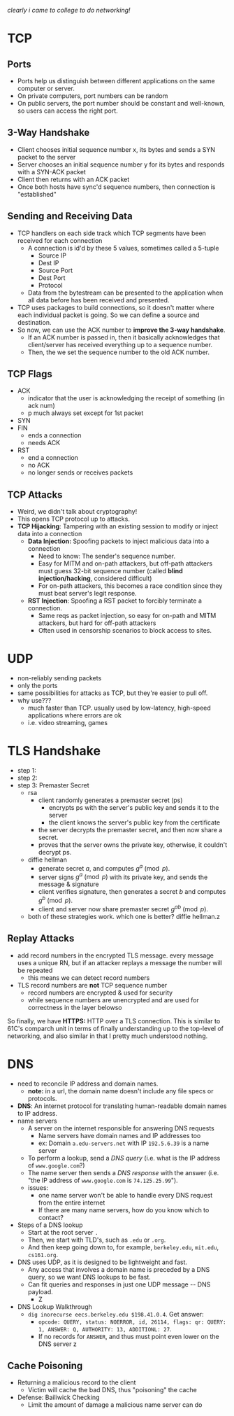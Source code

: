 *clearly i came to college to do networking!*
# TCP
## Ports
* Ports help us distinguish between different applications on the same computer or server.
* On private computers, port numbers can be random
* On public servers, the port number should be constant and well-known, so users can access the right port.
## 3-Way Handshake
* Client chooses initial sequence number x, its bytes and sends a SYN packet to the server
* Server chooses an initial sequence number y for its bytes and responds with a SYN-ACK packet
* Client then returns with an ACK packet
* Once both hosts have sync'd sequence numbers, then connection is "established"

## Sending and Receiving Data
* TCP handlers on each side track which TCP segments have been received for each connection
	* A connection is id'd by these 5 values, sometimes called a 5-tuple
		* Source IP
		* Dest IP
		* Source Port
		* Dest Port
		* Protocol
	* Data from the bytestream can be presented to the application when all data before has been received and presented.
* TCP uses packages to build connections, so it doesn't matter where each individual packet is going. So we can define a source and destination.
* So now, we can use the ACK number to **improve the 3-way handshake**.
	* If an ACK number is passed in, then it basically acknowledges that client/server has received everything up to a sequence number.
	* Then, the we set the sequence number to the old ACK number.
## TCP Flags
* ACK
	* indicator that the user is acknowledging the receipt of something (in ack num)
	* p much always set except for 1st packet
* SYN
* FIN
	* ends a connection
	* needs ACK
* RST
	* end a connection
	* no ACK
	* no longer sends or receives packets
## TCP Attacks
* Weird, we didn't talk about cryptography!
* This opens TCP protocol up to attacks.
* **TCP Hijacking**: Tampering with an existing session to modify or inject data into a connection
	* **Data Injection:** Spoofing packets to inject malicious data into a connection
		* Need to know: The sender's sequence number.
		* Easy for MITM and on-path attackers, but off-path attackers must guess 32-bit sequence number (called **blind injection/hacking**, considered difficult)
		* For on-path attackers, this becomes a race condition since they must beat server's legit response.
	* **RST Injection**: Spoofing a RST packet to forcibly terminate a connection.
		* Same reqs as packet injection, so easy for on-path and MITM attackers, but hard for off-path attackers
		* Often used in censorship scenarios to block access to sites.
# UDP
* non-reliably sending packets
* only the ports
* same possibilities for attacks as TCP, but they're easier to pull off.
* why use???
	* much faster than TCP. usually used by low-latency, high-speed applications where errors are ok
	* i.e. video streaming, games

# TLS Handshake

* step 1:
* step 2:
* step 3: Premaster Secret
	* rsa
		* client randomly generates a premaster secret (ps)
			* encrypts ps with the server's public key and sends it to the server
			* the client knows the server's public key from the certificate
		* the server decrypts the premaster secret, and then now share a secret.
		* proves that the server owns the private key, otherwise, it couldn't decrypt ps.
	* diffie hellman
		* generate secret $a$, and computes $g^a \pmod p$. 
		* server signs $g^a \pmod p$ with its private key, and sends the message & signature
		* client verifies signature, then generates a secret $b$ and computes $g^b \pmod p$.
		* client and server now share premaster secret $g^{ab} \pmod p$.
	* both of these strategies work. which one is better? diffie hellman.z
## Replay Attacks
* add record numbers in the encrypted TLS message. every message uses a unique RN, but if an attacker replays a message the number will be repeated
	* this means we can detect record numbers
* TLS record numbers are **not** TCP sequence number
	* record numbers are encrypted & used for security
	* while sequence numbers are unencrypted and are used for correctness in the layer belowso

So finally, we have **HTTPS:** HTTP over a TLS connection.
This is similar to 61C's comparch unit in terms of finally understanding up to the top-level of networking, and also similar in that I pretty much understood nothing.
# DNS
* need to reconcile IP address and domain names.
	* **note:** in a url, the domain name doesn't include any file specs or protocols.
* **DNS**: An internet protocol for translating human-readable domain names to IP address.
* name servers
	* A server on the internet responsible for answering DNS requests
		* Name servers have domain names and IP addresses too
		* ex: Domain `a.edu-servers.net` with IP `192.5.6.39` is a name server
	* To perform a lookup, send a *DNS query* (i.e. what is the IP address of `www.google.com`?)
	* The name server then sends a *DNS response* with the answer (i.e. "the IP address of `www.google.com` is `74.125.25.99`").
	* issues:
		* one name server won't be able to handle every DNS request from the entire internet
		* If there are many name servers, how do you know which to contact?
* Steps of a DNS lookup
	* Start at the root server `.`
	* Then, we start with TLD's, such as `.edu` or `.org`.
	* And then keep going down to, for example, `berkeley.edu`, `mit.edu`, `cs161.org`.
* DNS uses UDP, as it is designed to be lightweight and fast. 
	* Any access that involves a domain name is preceded by a DNS query, so we want DNS lookups to be fast.
	* Can fit queries and responses in just one UDP message -- DNS payload.
		* Z
* DNS Lookup Walkthrough
	* `dig inorecurse eecs.berkeley.edu $198.41.0.4`. Get answer:
		* `opcode: QUERY, status: NOERROR, id, 26114, flags: qr: QUERY: 1, ANSWER: Q, AUTHORITY: 13, ADDITIONL: 27`.
		* If no records for `ANSWER`, and thus must point even lower on the DNS server z
## Cache Poisoning
* Returning a malicious record to the client
	* Victim will cache the bad DNS, thus "poisoning" the cache
* Defense: Bailiwick Checking
	* Limit the amount of damage a malicious name server can do
